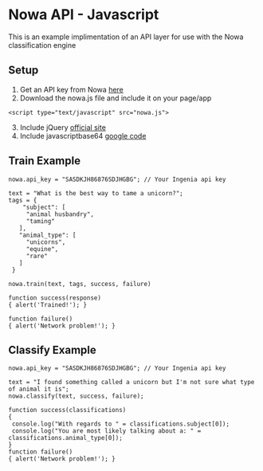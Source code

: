 Nowa API - Javascript
=====================
This is an example implimentation of an API layer for use with the Nowa classification engine


Setup
-----
1. Get an API key from Nowa [here](http://ingeniapi.com/)
2. Download the nowa.js file and include it on your page/app

  `<script type="text/javascript" src="nowa.js">`

3. Include jQuery [official site](http://jquery.com/)
4. Include javascriptbase64 [google code](http://code.google.com/p/javascriptbase64/downloads/list)

Train Example
-------------
        
    nowa.api_key = "SASDKJH86876SDJHGBG"; // Your Ingenia api key
       
    text = "What is the best way to tame a unicorn?";
    tags = {
        "subject": [
         "animal husbandry",
         "taming"
       ],
       "animal_type": [
         "unicorns",
         "equine",       
         "rare"
       ]
     }

    nowa.train(text, tags, success, failure)

    function success(response)
    { alert('Trained!'); }

    function failure()
    { alert('Network problem!'); }
    


Classify Example
----------------

    nowa.api_key = "SASDKJH86876SDJHGBG"; // Your Ingenia api key
       
    text = "I found something called a unicorn but I'm not sure what type of animal it is";
    nowa.classify(text, success, failure);

    function success(classifications)
    {
     console.log("With regards to " = classifications.subject[0]);
     console.log("You are most likely talking about a: " = classifications.animal_type[0]);
    }
    function failure()
    { alert('Network problem!'); }
